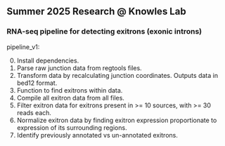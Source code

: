 ## Summer 2025 Research @ Knowles Lab

### RNA-seq pipeline for detecting exitrons (exonic introns) 
pipeline_v1: 

0. Install dependencies.
1. Parse raw junction data from regtools files.
2. Transform data by recalculating junction coordinates. Outputs data in bed12 format.
3. Function to find exitrons within data.
4. Compile all exitron data from all files.
5. Filter exitron data for exitrons present in >= 10 sources, with >= 30 reads each.
6. Normalize exitron data by finding exitron expression proportionate to expression of its surrounding regions.
7. Identify previously annotated vs un-annotated exitrons.

